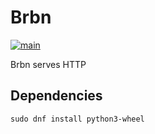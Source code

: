 # Brbn

[![main](https://github.com/ssorj/brbn/actions/workflows/main.yaml/badge.svg)](https://github.com/ssorj/brbn/actions/workflows/main.yaml)

Brbn serves HTTP

## Dependencies

    sudo dnf install python3-wheel
